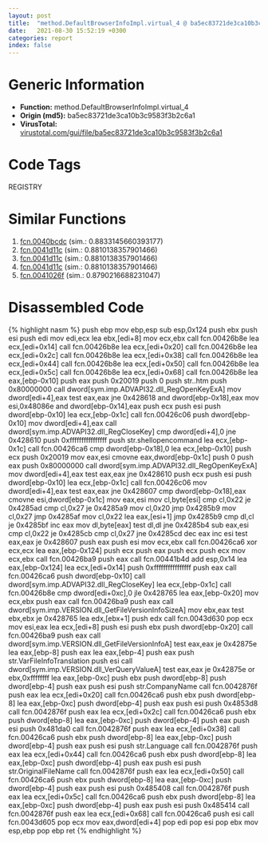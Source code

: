 ```yaml
---
layout: post
title:  "method.DefaultBrowserInfoImpl.virtual_4 @ ba5ec83721de3ca10b3c9583f3b2c6a1"
date:   2021-08-30 15:52:19 +0300
categories: report
index: false
---
```


# Generic Information
- **Function:** method.DefaultBrowserInfoImpl.virtual\_4
- **Origin (md5):** ba5ec83721de3ca10b3c9583f3b2c6a1
- **VirusTotal:** [virustotal.com/gui/file/ba5ec83721de3ca10b3c9583f3b2c6a1][virustotal_ref]

# Code Tags
<span class="tag" id="REGISTRY">REGISTRY</span>


# Similar Functions

1. [fcn.0040bcdc][similar_1_ref] (sim.: 0.8833145660393177)
2. [fcn.0041d11c][similar_2_ref] (sim.: 0.8810138357901466)
3. [fcn.0041d11c][similar_3_ref] (sim.: 0.8810138357901466)
4. [fcn.0041d11c][similar_4_ref] (sim.: 0.8810138357901466)
5. [fcn.0041026f][similar_5_ref] (sim.: 0.8790216688231047)


# Disassembled Code

{% highlight nasm %}
push ebp
mov ebp,esp
sub esp,0x124
push ebx
push esi
push edi
mov edi,ecx
lea ebx,[edi+8]
mov ecx,ebx
call fcn.00426b8e
lea ecx,[edi+0x14]
call fcn.00426b8e
lea ecx,[edi+0x20]
call fcn.00426b8e
lea ecx,[edi+0x2c]
call fcn.00426b8e
lea ecx,[edi+0x38]
call fcn.00426b8e
lea ecx,[edi+0x44]
call fcn.00426b8e
lea ecx,[edi+0x50]
call fcn.00426b8e
lea ecx,[edi+0x5c]
call fcn.00426b8e
lea ecx,[edi+0x68]
call fcn.00426b8e
lea eax,[ebp-0x10]
push eax
push 0x20019
push 0
push str..htm
push 0x80000000
call dword[sym.imp.ADVAPI32.dll_RegOpenKeyExA]
mov dword[edi+4],eax
test eax,eax
jne 0x428618
and dword[ebp-0x18],eax
mov esi,0x48086e
and dword[ebp-0x14],eax
push ecx
push esi
push dword[ebp-0x10]
lea ecx,[ebp-0x1c]
call fcn.00426c06
push dword[ebp-0x10]
mov dword[edi+4],eax
call dword[sym.imp.ADVAPI32.dll_RegCloseKey]
cmp dword[edi+4],0
jne 0x428610
push 0xffffffffffffffff
push str.shellopencommand
lea ecx,[ebp-0x1c]
call fcn.00426ca6
cmp dword[ebp-0x18],0
lea ecx,[ebp-0x10]
push ecx
push 0x20019
mov eax,esi
cmovne eax,dword[ebp-0x1c]
push 0
push eax
push 0x80000000
call dword[sym.imp.ADVAPI32.dll_RegOpenKeyExA]
mov dword[edi+4],eax
test eax,eax
jne 0x428610
push ecx
push esi
push dword[ebp-0x10]
lea ecx,[ebp-0x1c]
call fcn.00426c06
mov dword[edi+4],eax
test eax,eax
jne 0x428607
cmp dword[ebp-0x18],eax
cmovne esi,dword[ebp-0x1c]
mov eax,esi
mov cl,byte[esi]
cmp cl,0x22
je 0x4285ad
cmp cl,0x27
je 0x4285a9
mov cl,0x20
jmp 0x4285b9
mov cl,0x27
jmp 0x4285af
mov cl,0x22
lea eax,[esi+1]
jmp 0x4285b9
cmp dl,cl
je 0x4285bf
inc eax
mov dl,byte[eax]
test dl,dl
jne 0x4285b4
sub eax,esi
cmp cl,0x22
je 0x4285cb
cmp cl,0x27
jne 0x4285cd
dec eax
inc esi
test eax,eax
je 0x428607
push eax
push esi
mov ecx,ebx
call fcn.00426ca6
xor ecx,ecx
lea eax,[ebp-0x124]
push ecx
push eax
push ecx
push ecx
mov ecx,ebx
call fcn.00426ba9
push eax
call fcn.00441b4d
add esp,0x14
lea eax,[ebp-0x124]
lea ecx,[edi+0x14]
push 0xffffffffffffffff
push eax
call fcn.00426ca6
push dword[ebp-0x10]
call dword[sym.imp.ADVAPI32.dll_RegCloseKey]
lea ecx,[ebp-0x1c]
call fcn.00426b8e
cmp dword[edi+0xc],0
jle 0x428765
lea eax,[ebp-0x20]
mov ecx,ebx
push eax
call fcn.00426ba9
push eax
call dword[sym.imp.VERSION.dll_GetFileVersionInfoSizeA]
mov ebx,eax
test ebx,ebx
je 0x428765
lea edx,[ebx+1]
push edx
call fcn.0043d630
pop ecx
mov esi,eax
lea ecx,[edi+8]
push esi
push ebx
push dword[ebp-0x20]
call fcn.00426ba9
push eax
call dword[sym.imp.VERSION.dll_GetFileVersionInfoA]
test eax,eax
je 0x42875e
lea eax,[ebp-8]
push eax
lea eax,[ebp-4]
push eax
push str.VarFileInfoTranslation
push esi
call dword[sym.imp.VERSION.dll_VerQueryValueA]
test eax,eax
je 0x42875e
or ebx,0xffffffff
lea eax,[ebp-0xc]
push ebx
push dword[ebp-8]
push dword[ebp-4]
push eax
push esi
push str.CompanyName
call fcn.0042876f
push eax
lea ecx,[edi+0x20]
call fcn.00426ca6
push ebx
push dword[ebp-8]
lea eax,[ebp-0xc]
push dword[ebp-4]
push eax
push esi
push 0x4853d8
call fcn.0042876f
push eax
lea ecx,[edi+0x2c]
call fcn.00426ca6
push ebx
push dword[ebp-8]
lea eax,[ebp-0xc]
push dword[ebp-4]
push eax
push esi
push 0x481da0
call fcn.0042876f
push eax
lea ecx,[edi+0x38]
call fcn.00426ca6
push ebx
push dword[ebp-8]
lea eax,[ebp-0xc]
push dword[ebp-4]
push eax
push esi
push str.Language
call fcn.0042876f
push eax
lea ecx,[edi+0x44]
call fcn.00426ca6
push ebx
push dword[ebp-8]
lea eax,[ebp-0xc]
push dword[ebp-4]
push eax
push esi
push str.OriginalFileName
call fcn.0042876f
push eax
lea ecx,[edi+0x50]
call fcn.00426ca6
push ebx
push dword[ebp-8]
lea eax,[ebp-0xc]
push dword[ebp-4]
push eax
push esi
push 0x485408
call fcn.0042876f
push eax
lea ecx,[edi+0x5c]
call fcn.00426ca6
push ebx
push dword[ebp-8]
lea eax,[ebp-0xc]
push dword[ebp-4]
push eax
push esi
push 0x485414
call fcn.0042876f
push eax
lea ecx,[edi+0x68]
call fcn.00426ca6
push esi
call fcn.0043d605
pop ecx
mov eax,dword[edi+4]
pop edi
pop esi
pop ebx
mov esp,ebp
pop ebp
ret
{% endhighlight %}


[similar_1_ref]: /report/fcn.0040bcdc@470263fe7e7cc115b95cd041d643e3b5
[similar_2_ref]: /report/fcn.0041d11c@fb9b7d22bc1c143ac66b0575cbdd088d
[similar_3_ref]: /report/fcn.0041d11c@912f1d013a0d6151bc7a7cef6da1b2a0
[similar_4_ref]: /report/fcn.0041d11c@152885a790b99953ce23874f0947b7bd
[similar_5_ref]: /report/fcn.0041026f@ba5ec83721de3ca10b3c9583f3b2c6a1
[virustotal_ref]: https://www.virustotal.com/gui/file/ba5ec83721de3ca10b3c9583f3b2c6a1